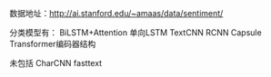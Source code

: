 数据地址：http://ai.stanford.edu/~amaas/data/sentiment/

分类模型有：
BiLSTM+Attention
单向LSTM
TextCNN
RCNN
Capsule
Transformer编码器结构

未包括
CharCNN
fasttext


